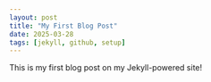 ```yaml
---
layout: post
title: "My First Blog Post"
date: 2025-03-28
tags: [jekyll, github, setup]
---
```


This is my first blog post on my Jekyll-powered site!
